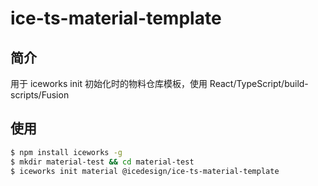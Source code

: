 # ice-ts-material-template

## 简介

用于 iceworks init 初始化时的物料仓库模板，使用 React/TypeScript/build-scripts/Fusion

## 使用

```bash
$ npm install iceworks -g
$ mkdir material-test && cd material-test
$ iceworks init material @icedesign/ice-ts-material-template
```